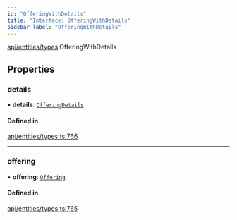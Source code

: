```yaml
---
id: "OfferingWithDetails"
title: "Interface: OfferingWithDetails"
sidebar_label: "OfferingWithDetails"
---
```


[api/entities/types](../../../../../modules/API/Entities/Types/Types.md).OfferingWithDetails

## Properties

### details

• **details**: [`OfferingDetails`](../../Offering/Types/OfferingDetails/OfferingDetails.md)

#### Defined in

[api/entities/types.ts:766](https://github.com/PolymeshAssociation/polymesh-sdk/blob/49a0066c3/src/api/entities/types.ts#L766)

___

### offering

• **offering**: [`Offering`](../../../../../classes/API/Entities/Offering/Offering.md)

#### Defined in

[api/entities/types.ts:765](https://github.com/PolymeshAssociation/polymesh-sdk/blob/49a0066c3/src/api/entities/types.ts#L765)
